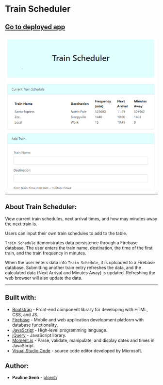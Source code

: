 # Train Scheduler

## [Go to deployed app](https://plsenh.github.io/Train-Scheduler/)

![screenshot](./assets/images/TrainScheduler.PNG)

---

## About Train Scheduler:

View current train schedules, next arrival times, and how may minutes away the next train is.

Users can input their own train schedules to add to the table.

`Train Schedule` demonstrates data persistence through a Firebase database. The user enters the train name, destination, the time of the first train, and the train frequency in minutes.

When the user enters data into `Train Schedule`, it is uploaded to a Firebase database. Submitting another train entry refreshes the data, and the calculated data (Next Arrival and Minutes Away) is updated. Refreshing the web browser will also update the data.

---

## Built with:

- [Bootstrap](https://getbootstrap.com/) - Front-end component library for developing with HTML, CSS, and JS.
- [Firebase](https://firebase.google.com/) - Mobile and web application development platform with database functionality.
- [JavaScript](https://developer.mozilla.org/en-US/docs/Web/JavaScript) - High-level programming language.
- [jQuery](https://jquery.com/) - JavaScript library.
- [Moment.js](https://momentjs.com/) - Parse, validate, manipulate, and display dates and times in JavaScript.
- [Visual Studio Code](https://code.visualstudio.com/) - source code editor developed by Microsoft.

## Author:

- **Pauline Senh** - [plsenh](https://github.com/plsenh)
